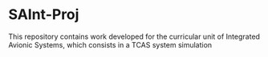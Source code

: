 # SAInt-Proj
This repository contains work developed for the curricular unit of Integrated Avionic Systems, which consists in a TCAS system simulation
